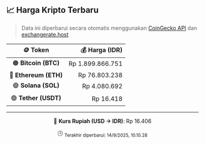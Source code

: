 

<!-- HARGA_KRIPTO -->
## 📈 Harga Kripto Terbaru

> Data ini diperbarui secara otomatis menggunakan [CoinGecko API](https://www.coingecko.com/) dan [exchangerate.host](https://exchangerate.host/)

<div align="center">

| 🪙 Token | 💰 Harga (IDR) |
|:------:|---------------:|
| 🟠 **Bitcoin (BTC)**   | Rp 1.899.866.751 |
| 🔵 **Ethereum (ETH)**  | Rp 76.803.238 |
| 🟣 **Solana (SOL)**    | Rp 4.080.692 |
| 🟢 **Tether (USDT)**   | Rp 16.418 |

---

💱 **Kurs Rupiah (USD → IDR)**: Rp 16.406

🕒 <sub>Terakhir diperbarui: 14/9/2025, 10.10.28</sub>

</div>
<!-- /HARGA_KRIPTO -->